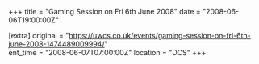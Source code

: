 +++
title = "Gaming Session on Fri 6th June 2008"
date = "2008-06-06T19:00:00Z"

[extra]
original = "https://uwcs.co.uk/events/gaming-session-on-fri-6th-june-2008-1474489009994/"    
ent_time = "2008-06-07T07:00:00Z"
location = "DCS"
+++



